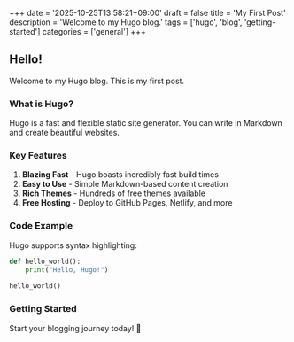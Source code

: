 +++
date = '2025-10-25T13:58:21+09:00'
draft = false
title = 'My First Post'
description = 'Welcome to my Hugo blog.'
tags = ['hugo', 'blog', 'getting-started']
categories = ['general']
+++

## Hello!

Welcome to my Hugo blog. This is my first post.

### What is Hugo?

Hugo is a fast and flexible static site generator. You can write in Markdown and create beautiful websites.

### Key Features

1. **Blazing Fast** - Hugo boasts incredibly fast build times
2. **Easy to Use** - Simple Markdown-based content creation
3. **Rich Themes** - Hundreds of free themes available
4. **Free Hosting** - Deploy to GitHub Pages, Netlify, and more

### Code Example

Hugo supports syntax highlighting:

```python
def hello_world():
    print("Hello, Hugo!")
    
hello_world()
```

### Getting Started

Start your blogging journey today! 🚀
